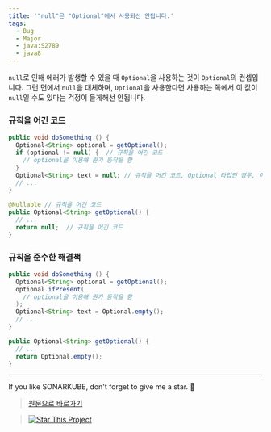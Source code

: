 ```yaml
---
title: '"null"은 "Optional"에서 사용되선 안됩니다.'
tags:
  - Bug
  - Major
  - java:S2789
  - java8
---
```


`null`로 인해 에러가 발생할 수 있을 때 `Optional`을 사용하는 것이 `Optional`의 컨셉입니다.
그런 면에서 `null`을 대체하며, `Optional`을 사용한다면 사용하는 쪽에서 이 값이 `null`일 수도 있다는 걱정이 들게해선 안됩니다.

### 규칙을 어긴 코드

```java
public void doSomething () {
  Optional<String> optional = getOptional();
  if (optional != null) {  // 규칙을 어긴 코드
    // optional을 이용해 뭔가 동작을 함
  }
  Optional<String> text = null; // 규칙을 어긴 코드, Optional 타입인 경우, 이 값 자체가 null 이어선 안됩니다.
  // ...
}

@Nullable // 규칙을 어긴 코드
public Optional<String> getOptional() {
  // ...
  return null;  // 규칙을 어긴 코드
}
```

### 규칙을 준수한 해결책

```java
public void doSomething () {
  Optional<String> optional = getOptional();
  optional.ifPresent(
    // optional을 이용해 뭔가 동작을 함
  );
  Optional<String> text = Optional.empty();
  // ...
}

public Optional<String> getOptional() {
  // ...
  return Optional.empty();
}
```

---

If you like SONARKUBE, don't forget to give me a star. :star2:

> [원문으로 바로가기](https://rules.sonarsource.com/java/tag/java8/RSPEC-2789)

> [![Star This Project](https://img.shields.io/github/stars/kantabile/sonarkube.svg?label=Stars&style=social)](https://github.com/kantabile/sonarkube)
